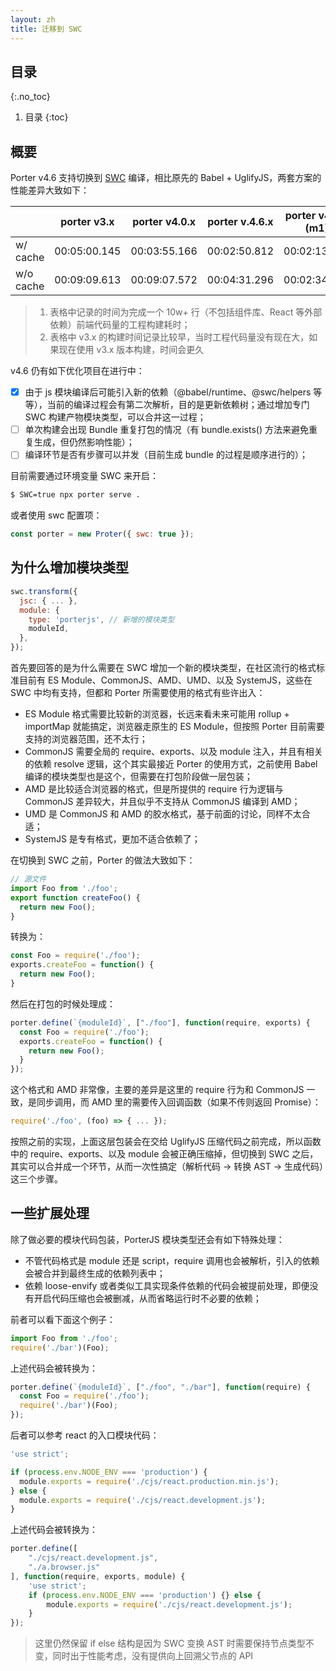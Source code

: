 ```yaml
---
layout: zh
title: 迁移到 SWC
---
```


## 目录
{:.no_toc}

1. 目录
{:toc}

## 概要

Porter v4.6 支持切换到 [SWC](https://swc.rs) 编译，相比原先的 Babel + UglifyJS，两套方案的性能差异大致如下：

|  | porter v3.x | porter v4.0.x | porter v.4.6.x | porter v4.6.x (m1) |
| --- | --- | --- | --- | --- |
| w/ cache | 00:05:00.145 | 00:03:55.166 | 00:02:50.812 | 00:02:13.685 |
| w/o cache | 00:09:09.613 | 00:09:07.572 | 00:04:31.296 | 00:02:34.915 |

> 1. 表格中记录的时间为完成一个 10w+ 行（不包括组件库、React 等外部依赖）前端代码量的工程构建耗时；
> 2. 表格中 v3.x 的构建时间记录比较早，当时工程代码量没有现在大，如果现在使用 v3.x 版本构建，时间会更久

v4.6 仍有如下优化项目在进行中：

- [x] 由于 js 模块编译后可能引入新的依赖（@babel/runtime、@swc/helpers 等等），当前的编译过程会有第二次解析，目的是更新依赖树；通过增加专门 SWC 构建产物模块类型，可以合并这一过程；
- [ ] 单次构建会出现 Bundle 重复打包的情况（有 bundle.exists() 方法来避免重复生成，但仍然影响性能）；
- [ ] 编译环节是否有步骤可以并发（目前生成 bundle 的过程是顺序进行的）；

目前需要通过环境变量 SWC 来开启：

```bash
$ SWC=true npx porter serve .
```

或者使用 swc 配置项：

```js
const porter = new Proter({ swc: true });
```

## 为什么增加模块类型

```js
swc.transform({
  jsc: { ... },
  module: {
    type: 'porterjs', // 新增的模块类型
    moduleId,
  },
});
```

首先要回答的是为什么需要在 SWC 增加一个新的模块类型，在社区流行的格式标准目前有 ES Module、CommonJS、AMD、UMD、以及 SystemJS，这些在 SWC 中均有支持，但都和 Porter 所需要使用的格式有些许出入：

- ES Module 格式需要比较新的浏览器，长远来看未来可能用 rollup + importMap 就能搞定，浏览器走原生的 ES Module，但按照 Porter 目前需要支持的浏览器范围，还不太行；
- CommonJS 需要全局的 require、exports、以及 module 注入，并且有相关的依赖 resolve 逻辑，这个其实最接近 Porter 的使用方式，之前使用 Babel 编译的模块类型也是这个，但需要在打包阶段做一层包装；
- AMD 是比较适合浏览器的格式，但是所提供的 require 行为逻辑与 CommonJS 差异较大，并且似乎不支持从 CommonJS 编译到 AMD；
- UMD 是 CommonJS 和 AMD 的胶水格式，基于前面的讨论，同样不太合适；
- SystemJS 是专有格式，更加不适合依赖了；

在切换到 SWC 之前，Porter 的做法大致如下：

```js
// 源文件
import Foo from './foo';
export function createFoo() {
  return new Foo();
}
```

转换为：

```js
const Foo = require('./foo');
exports.createFoo = function() {
  return new Foo();
}
```

然后在打包的时候处理成：

```js
porter.define(`{moduleId}`, ["./foo"], function(require, exports) {
  const Foo = require('./foo');
  exports.createFoo = function() {
    return new Foo();
  }
});
```

这个格式和 AMD 非常像，主要的差异是这里的 require 行为和 CommonJS 一致，是同步调用，而 AMD 里的需要传入回调函数（如果不传则返回 Promise）：

```js
require('./foo', (foo) => { ... });
```

按照之前的实现，上面这层包装会在交给 UglifyJS 压缩代码之前完成，所以函数中的 require、exports、以及 module 会被正确压缩掉，但切换到 SWC 之后，其实可以合并成一个环节，从而一次性搞定（解析代码 -> 转换 AST -> 生成代码）这三个步骤。

## 一些扩展处理

除了做必要的模块代码包装，PorterJS 模块类型还会有如下特殊处理：

- 不管代码格式是 module 还是 script，require 调用也会被解析，引入的依赖会被合并到最终生成的依赖列表中；
- 依赖 loose-envify 或者类似工具实现条件依赖的代码会被提前处理，即便没有开启代码压缩也会被删减，从而省略运行时不必要的依赖；

前者可以看下面这个例子：

```js
import Foo from './foo';
require('./bar')(Foo);
```

上述代码会被转换为：

```js
porter.define(`{moduleId}`, ["./foo", "./bar"], function(require) {
  const Foo = require('./foo');
  require('./bar')(Foo);
});
```

后者可以参考 react 的入口模块代码：

```js
'use strict';

if (process.env.NODE_ENV === 'production') {
  module.exports = require('./cjs/react.production.min.js');
} else {
  module.exports = require('./cjs/react.development.js');
}
```

上述代码会被转换为：

```js
porter.define([
    "./cjs/react.development.js",
    "./a.browser.js"
], function(require, exports, module) {
    'use strict';
    if (process.env.NODE_ENV === 'production') {} else {
        module.exports = require('./cjs/react.development.js');
    }
});
```

> 这里仍然保留 if else 结构是因为 SWC 变换 AST 时需要保持节点类型不变，同时出于性能考虑，没有提供向上回溯父节点的 API
